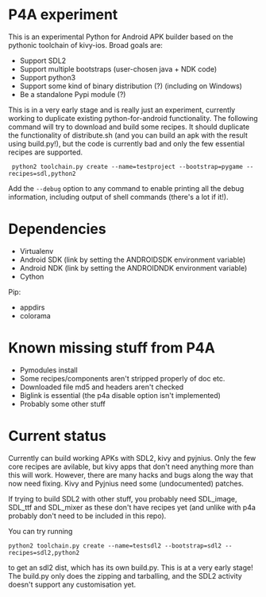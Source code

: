 # P4A experiment

This is an experimental Python for Android APK builder based on the
pythonic toolchain of kivy-ios. Broad goals are:

- Support SDL2
- Support multiple bootstraps (user-chosen java + NDK code)
- Support python3
- Support some kind of binary distribution (?)
  (including on Windows)
- Be a standalone Pypi module (?)

This is in a very early stage and is really just an experiment,
currently working to duplicate existing python-for-android
functionality. The following command will try to download and build
some recipes. It should duplicate the functionality of distribute.sh
(and you can build an apk with the result using build.py!), but the
code is currently bad and only the few essential recipes are
supported.

     python2 toolchain.py create --name=testproject --bootstrap=pygame --recipes=sdl,python2

Add the `--debug` option to any command to enable printing all the
debug information, including output of shell commands (there's a lot if it!).

# Dependencies

- Virtualenv
- Android SDK (link by setting the ANDROIDSDK environment variable)
- Android NDK (link by setting the ANDROIDNDK environment variable)
- Cython

Pip:
- appdirs
- colorama


# Known missing stuff from P4A

- Pymodules install
- Some recipes/components aren't stripped properly of doc etc.
- Downloaded file md5 and headers aren't checked
- Biglink is essential (the p4a disable option isn't implemented)
- Probably some other stuff


# Current status

Currently can build working APKs with SDL2, kivy and pyjnius. Only the
few core recipes are avilable, but kivy apps that don't need anything
more than this will work. However, there are many hacks and bugs along
the way that now need fixing. Kivy and Pyjnius need some
(undocumented) patches.

If trying to build SDL2 with other stuff, you probably need SDL_image,
SDL_ttf and SDL_mixer as these don't have recipes yet (and unlike with
p4a probably don't need to be included in this repo).

You can try running

    python2 toolchain.py create --name=testsdl2 --bootstrap=sdl2 --recipes=sdl2,python2

to get an sdl2 dist, which has its own build.py. This is at a very
early stage! The build.py only does the zipping and tarballing, and
the SDL2 activity doesn't support any customisation yet.
